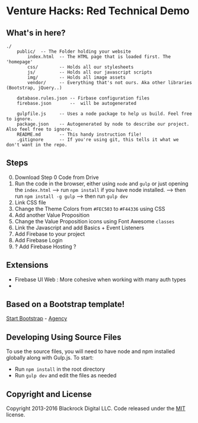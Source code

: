 # Venture Hacks: Red Technical Demo

## What's in here?

```
./
    public/  -- The Folder holding your website
        index.html  -- The HTML page that is loaded first. The 'homepage'
        css/        -- Holds all our stylesheets
        js/         -- Holds all our javascript scripts
        img/        -- Holds all image assets
        vendor/     -- Everything that's not ours. Aka other libraries (Bootstrap, jQuery..)

    database.rules.json -- Firbase configuration files
    firebase.json       --  will be autogenerated

    gulpfile.js     -- Uses a node package to help us build. Feel free to ignore.
    package.json    -- Autogenerated by node to describe our project. Also feel free to ignore.
    README.md       -- This handy instruction file!
    .gitignore      -- If you're using git, this tells it what we don't want in the repo.
```

## Steps
0. Download Step 0 Code from Drive
1. Run the code in the browser, either using `node` and `gulp` or
 just opening the `index.html`
    --> run `npm install` if you have node installed.
    --> then run `npm install -g gulp`
    --> then run `gulp dev`
2. Link CSS file
3. Change the Theme Colors from `#FEC503` to `#F44336` using CSS
4. Add another Value Proposition
5. Change the Value Proposition icons using Font Awesome `classes`
6. Link the Javascript and add Basics + Event Listeners
7. Add Firebase to your project
8. Add Firebase Login
9. ? Add Firebase Hosting ?


## Extensions
- Firebase UI Web : More cohesive when working with many auth types
-


## Based on a Bootstrap template!

[Start Bootstrap](http://startbootstrap.com/) - [Agency](http://startbootstrap.com/template-overviews/agency/)

## Developing Using Source Files

To use the source files, you will need to have node and npm installed globally along with Gulp.js. To start:
* Run `npm install` in the root directory
* Run `gulp dev` and edit the files as needed

## Copyright and License

Copyright 2013-2016 Blackrock Digital LLC. Code released under the [MIT](https://github.com/BlackrockDigital/startbootstrap-agency/blob/gh-pages/LICENSE) license.